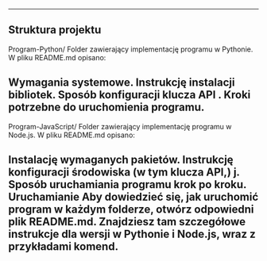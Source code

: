 -----------------------------------------------------------------------------------------------------------------------------------------------------------------------------------------------
Struktura projektu
-----------------------------------------------------------------------------------------------------------------------------------------------------------------------------------------------
Program-Python/
Folder zawierający implementację programu w Pythonie.
W pliku README.md opisano:

Wymagania systemowe.
Instrukcję instalacji bibliotek.
Sposób konfiguracji klucza API .
Kroki potrzebne do uruchomienia programu.
--
Program-JavaScript/
Folder zawierający implementację programu w Node.js.
W pliku README.md opisano:

Instalację wymaganych pakietów.
Instrukcję konfiguracji środowiska (w tym klucza API,) j.
Sposób uruchamiania programu krok po kroku.
Uruchamianie
Aby dowiedzieć się, jak uruchomić program w każdym folderze, otwórz odpowiedni plik README.md. Znajdziesz tam szczegółowe instrukcje dla wersji w Pythonie i Node.js, wraz z przykładami komend.
--
